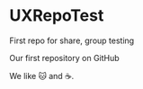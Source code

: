 # UXRepoTest
First repo for share, group testing

Our first repository on GitHub

We like :cat: and :coffee:.
